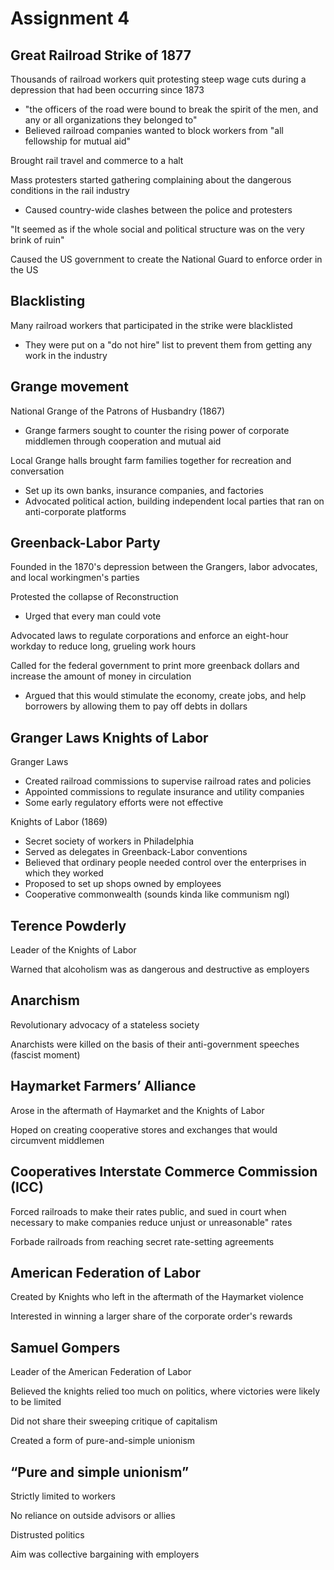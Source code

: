 # Assignment 4

## Great Railroad Strike of 1877

Thousands of railroad workers quit protesting steep wage cuts during a
depression that had been occurring since 1873
- "the officers of the road were bound to break the spirit of the men, and any
  or all organizations they belonged to"
- Believed railroad companies wanted to block workers from "all fellowship for
  mutual aid"

Brought rail travel and commerce to a halt

Mass protesters started gathering complaining about the dangerous conditions in
the rail industry
- Caused country-wide clashes between the police and protesters

"It seemed as if the whole social and political structure was on the very brink
of ruin"

Caused the US government to create the National Guard to enforce order in the
US

## Blacklisting

Many railroad workers that participated in the strike were blacklisted
- They were put on a "do not hire" list to prevent them from getting any work
  in the industry

## Grange movement

National Grange of the Patrons of Husbandry (1867)
- Grange farmers sought to counter the rising power of corporate middlemen
  through cooperation and mutual aid

Local Grange halls brought farm families together for recreation and
conversation
- Set up its own banks, insurance companies, and factories
- Advocated political action, building independent local parties that ran on
  anti-corporate platforms

## Greenback-Labor Party

Founded in the 1870's depression between the Grangers, labor advocates, and
local workingmen's parties

Protested the collapse of Reconstruction
- Urged that every man could vote

Advocated laws to regulate corporations and enforce an eight-hour workday to
reduce long, grueling work hours

Called for the federal government to print more greenback dollars and increase
the amount of money in circulation
- Argued that this would stimulate the economy, create jobs, and help
  borrowers by allowing them to pay off debts in dollars

## Granger Laws Knights of Labor

Granger Laws
- Created railroad commissions to supervise railroad rates and policies
- Appointed commissions to regulate insurance and utility companies
- Some early regulatory efforts were not effective

Knights of Labor (1869)
- Secret society of workers in Philadelphia
- Served as delegates in Greenback-Labor conventions
- Believed that ordinary people needed control over the enterprises in which
  they worked
- Proposed to set up shops owned by employees
- Cooperative commonwealth (sounds kinda like communism ngl)

## Terence Powderly

Leader of the Knights of Labor

Warned that alcoholism was as dangerous and destructive as employers

## Anarchism

Revolutionary advocacy of a stateless society

Anarchists were killed on the basis of their anti-government speeches (fascist
moment)

## Haymarket Farmers’ Alliance

Arose in the aftermath of Haymarket and the Knights of Labor

Hoped on creating cooperative stores and exchanges that would circumvent
middlemen

## Cooperatives Interstate Commerce Commission (ICC)

Forced railroads to make their rates public, and sued in court when necessary
to make companies reduce unjust or unreasonable" rates

Forbade railroads from reaching secret rate-setting agreements

## American Federation of Labor

Created by Knights who left in the aftermath of the Haymarket violence

Interested in winning a larger share of the corporate order's rewards

## Samuel Gompers

Leader of the American Federation of Labor

Believed the knights relied too much on politics, where victories were likely
to be limited

Did not share their sweeping critique of capitalism

Created a form of pure-and-simple unionism

## “Pure and simple unionism”

Strictly limited to workers

No reliance on outside advisors or allies

Distrusted politics

Aim was collective bargaining with employers
